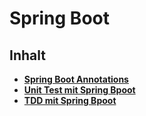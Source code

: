 # Spring Boot

## Inhalt

- __[Spring Boot Annotations](.media/spring-boot-annotations.md)__
- __[Unit Test mit Spring Bpoot](./media/unit-testing-with-spring-boot.md)__
- __[TDD mit Spring Bpoot](./media/test-driven-development.md)__